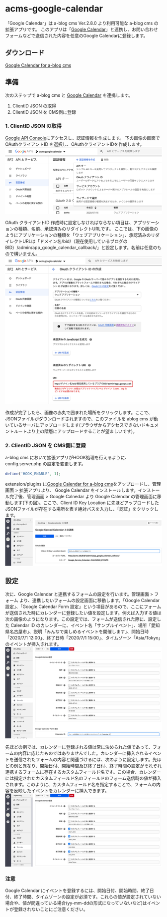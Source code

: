 # acms-google-calendar
「Google Calendar」は a-blog cms Ver.2.8.0 より利用可能な a-blog cms の拡張アプリです。 このアプリは「[Google Calendar](https://www.google.com/calendar/about/)」と連携し、お問い合わせフォームなどで送信された内容を任意のGoogle Calendarに登録します。

## ダウンロード
[Google Calendar for a-blog cms](https://github.com/appleple/acms-google-calendar/raw/master/build/GoogleCalendar.zip)

## 準備
次のステップで a-blog cms と [Google Calendar](https://www.google.com/calnedar/about/) を連携します。

1. ClientID JSON の取得
2. ClientID JSON を CMS側に登録

### 1. ClientID JSON の取得
[Google API Console](https://console.developers.google.com/)にアクセスし、認証情報を作成します。
下の画像の画面で OAuthクライアントID を選択し、OAuthクライアントIDを作成します。
<img src="./images/select_key_type.png" />

OAuth クライアントID 作成時に設定しなければならない項目は、アプリケーションの種類、名前、承認済みのリダイレクトURLです。
ここでは、下の画像のようにアプリケーションの種類を「ウェブアプリケーション」、承認済みのリダイレクトURLは「ドメイン名/bid/（現在使用しているブログのBID）/admin/app_google_calendar_callback/」と設定します。名前は任意のもので構いません。
<img src="./images/setting_oauth_json.png" />

作成が完了したら、画像の赤丸で囲まれた場所をクリックします。ここで、JSONファイルがダウンロードされますので、このファイルを ablog cms が動いているサーバにアップロードします(ブラウザからアクセスできないドキュメントルートより上の階層にアップロードすることが望ましいです)。

### 2. ClientID JSON を CMS側に登録
a-blog cms において拡張アプリがHOOK処理を行えるように、config.server.php の設定を変更します。
```php
define('HOOK_ENABLE', 1);
```

extension/plugins に[Google Calendar for a-blog cms](https://github.com/appleple/acms-google-calendar/raw/master/build/GoogleCalendar.zip)をアップロードし、管理画面 > 拡張アプリより、 Google Calendar をインストールします。インストール完了後、管理画面 > Google Calnedar より Google Calendar の管理画面に移動します(下の図)。ここで、Client ID Key Location に先ほどアップロードしたJSONファイルが存在する場所を表す絶対パスを入力し、「認証」をクリックします。
<img src="./images/acms_setting_oauth.png" />

## 設定
次に、Google Calendar と連携するフォームの設定を行います。管理画面 > フォーム より、連携したいフォームの設定画面に移動します。「Google Calendar 設定」、「Google Calendar Form 設定」という項目があるので、ここにフォームが送信された時にカレンダーに登録したい値を設定します。例えば入力する値は次の画像のようになります。この設定では、フォームが送信された際に、設定した Calendar ID のカレンダーに、イベント名「サンプルイベント」、場所「愛知県名古屋市」、説明「みんなで楽しめるイベントを開催します」、開始日時「2020/7/1 12:00」、終了日時「2020/7/1 15:00」、タイムゾーン「Asia/Tokyo」のイベントが挿入されます。
<img src="./images/setting_example1.png" />

先ほどの例では、カレンダーに登録される値は常に決められた値であって、フォームの内容に応じたものではありませんでした。カレンダーに挿入されるイベントを送信されたフォームの内容と関連づけるには、次のように設定します。先ほどの例と異なり、開始日付、開始時間及び終了日付、終了時間の設定がそれぞれ連携するフォームに存在するカスタムフィールド名です。この場合、カレンダーには指定されたカスタムフィールド名のフィールドのフォーム送信時の値が挿入されます。このように、カスタムフィールド名を指定することで、フォームの内容を反映したイベントをカレンダーに挿入できます。
<img src="./images/setting_example2.png" />

### 注意
Google Calendar にイベントを登録するには、開始日付、開始時間、終了日付、終了時間、タイムゾーンの設定が必須です。これらの値が設定されていない場合や、値が間違っている場合(yy-mm-ddの形式になっていないなど)はイベントが登録されないことにご注意ください。
